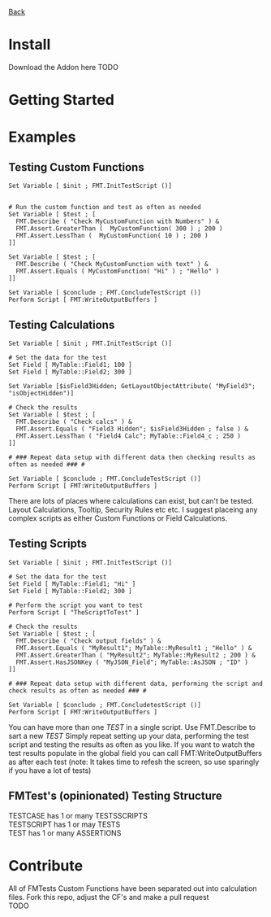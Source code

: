 [Back](Main.md)  


# Install
Download the Addon here TODO


# Getting Started  
# Examples

## Testing Custom Functions
```
Set Variable [ $init ; FMT.InitTestScript ()]


# Run the custom function and test as often as needed
Set Variable [ $test ; [
  FMT.Describe ( "Check MyCustomFunction with Numbers" ) &
  FMT.Assert.GreaterThan (  MyCustomFunction( 300 ) ; 200 )
  FMT.Assert.LessThan (  MyCustomFunction( 10 ) ; 200 )
]]

Set Variable [ $test ; [
  FMT.Describe ( "Check MyCustomFunction with text" ) &
  FMT.Assert.Equals ( MyCustomFunction( "Hi" ) ; "Hello" )
]]

Set Variable [ $conclude ; FMT.ConcludeTestScript ()]
Perform Script [ FMT:WriteOutputBuffers ]
```

## Testing Calculations
```
Set Variable [ $init ; FMT.InitTestScript ()]

# Set the data for the test
Set Field [ MyTable::Field1; 100 ]
Set Field [ MyTable::Field2; 300 ]

Set Variable [$isField3Hidden; GetLayoutObjectAttribute( "MyField3"; "isObjectHidden")]

# Check the results
Set Variable [ $test ; [
  FMT.Describe ( "Check calcs" ) &
  FMT.Assert.Equals ( "Field3 Hidden"; $isField3Hidden ; false ) &
  FMT.Assert.LessThan ( "Field4 Calc"; MyTable::Field4_c ; 250 )
]]

# ### Repeat data setup with different data then checking results as often as needed ### #

Set Variable [ $conclude ; FMT.ConcludeTestScript ()]
Perform Script [ FMT:WriteOutputBuffers ]
```
There are lots of places where calculations can exist, but can't be tested.  
Layout Calculations, Tooltip, Security Rules etc etc. 
I suggest placeing any complex scripts as either Custom Functions or Field Calculations.  


## Testing Scripts
```
Set Variable [ $init ; FMT.InitTestScript ()]

# Set the data for the test
Set Field [ MyTable::Field1; "Hi" ]
Set Field [ MyTable::Field2; 300 ]

# Perform the script you want to test
Perform Script [ "TheScriptToTest" ]

# Check the results
Set Variable [ $test ; [
  FMT.Describe ( "Check output fields" ) &
  FMT.Assert.Equals ( "MyResult1"; MyTable::MyResult1 ; "Hello" ) &
  FMT.Assert.GreaterThan ( "MyResult2"; MyTable::MyResult2 ; 200 ) &
  FMT.Assert.HasJSONKey ( "MyJSON_Field"; MyTable::AsJSON ; "ID" )
]]

# ### Repeat data setup with different data, performing the script and check results as often as needed ### #

Set Variable [ $conclude ; FMT.ConcludetestScript ()]
Perform Script [ FMT:WriteOutputBuffers ]
```

You can have more than one _TEST_ in a single script. Use FMT.Describe to sart a new _TEST_
Simply repeat setting up your data, performing the test script and testing the results as often as you like.
If you want to watch the test results populate in the global field you can call FMT:WriteOutputBuffers as after each test (note: It takes time to refesh the screen, so use sparingly if you have a lot of tests)


## FMTest's (opinionated) Testing Structure  
TESTCASE has 1 or many TESTSSCRIPTS  
TESTSCRIPT has 1 or may TESTS  
TEST has 1 or many ASSERTIONS  


# Contribute  
All of FMTests Custom Functions have been separated out into calculation files.
Fork this repo, adjust the CF's and make a pull request  
TODO